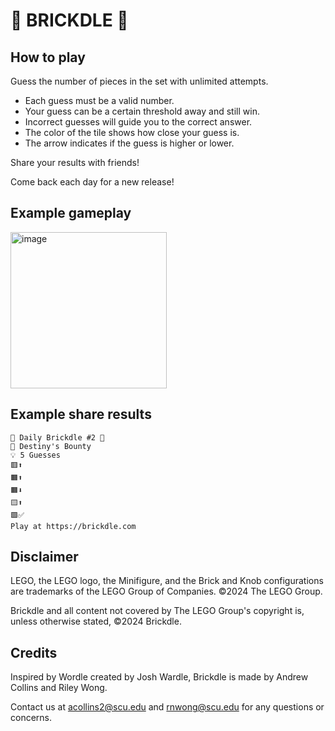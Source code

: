 # 🧱 BRICKDLE 🧱
## How to play

Guess the number of pieces in the set with unlimited attempts.
- Each guess must be a valid number.
- Your guess can be a certain threshold away and still win.
- Incorrect guesses will guide you to the correct answer.
- The color of the tile shows how close your guess is.
- The arrow indicates if the guess is higher or lower.

Share your results with friends!

Come back each day for a new release!
              
## Example gameplay
<img width="250" alt="image" src="https://github.com/aceeedev/brickdle/assets/114180322/64c3ce2c-7717-4247-aa69-e354b6e3e785">

## Example share results

```
🧱 Daily Brickdle #2 🧱
🔎 Destiny's Bounty
💡 5 Guesses
🟥⬆️
🟧⬆️
🟧⬇️
🟨⬆️
🟩✅
Play at https://brickdle.com
```

## Disclaimer
LEGO, the LEGO logo, the Minifigure, and the Brick and Knob configurations are trademarks of the LEGO Group of Companies. ©2024 The LEGO Group.

Brickdle and all content not covered by The LEGO Group's copyright is, unless otherwise stated, ©2024 Brickdle.

## Credits
Inspired by Wordle created by Josh Wardle, Brickdle is made by Andrew Collins and Riley Wong.

Contact us at acollins2@scu.edu and rnwong@scu.edu for any questions or concerns.
